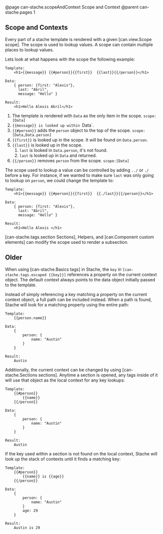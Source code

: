 @page can-stache.scopeAndContext Scope and Context
@parent can-stache.pages 1


## Scope and Contexts

Every part of a stache template is rendered with a 
given [can.view.Scope scope]. The scope is used to lookup 
values. A scope can contain multiple places to lookup values. 

Lets look at what happens with the scope the following example:

```
Template:
	<h1>{{message}} {{#person}}{{first}}  {{last}}{{/person}}</h1>

Data:
	{ person: {first: "Alexis"},
	  last: "Abril",
	  message: "Hello" }

Result:
	<h1>Hello Alexis Abril</h1>
```

1. The template is rendered with `Data` as the only item in the scope. `scope:[Data]`
2. `{{message}} is looked up within `Data`.
3. `{{#person}}` adds the `person` object to the top of the scope. `scope:[Data,Data.person]`
4. `{{first}}` is looked up in the scope.  It will be found on `Data.person`.
5. `{{last}}` is looked up in the scope.  
   1. `last` is looked in `Data.person`, it's not found.
   2. `last` is looked up in `Data` and returned.
6. `{{/person}}` removes `person` from the scope. `scope:[Data]`

The scope used to lookup a value can be controlled by adding `../` or `./` before a 
key. For instance, if we wanted to make sure `last` was only going to lookup on `person`,
we could change the template to:

```
Template:
	<h1>{{message}} {{#person}}{{first}}  {{./last}}{{/person}}</h1>

Data:
	{ person: {first: "Alexis"},
	  last: "Abril",
	  message: "Hello" }

Result:
	<h1>Hello Alexis </h1>
```

[can-stache.tags.section Sections], Helpers, 
and [can.Component custom elements] can modify the scope used to render a subsection.

## Older


When using [can-stache.Basics tags] in Stache, the `key` in `[can-stache.tags.escaped {{key}}]` 
references a property on the current context object. The default context always points to the data 
object initially passed to the template.

Instead of simply referencing a key matching a property on the current context object, a full path can 
be included instead. When a path is found, Stache will look for a matching property using the entire path:

	Template:
		{{person.name}}

	Data:
		{ 
			person: {
				name: "Austin"
			}
		}

	Result:
		Austin

Additionally, the current context can be changed by using [can-stache.Sections sections]. Anytime a section 
is opened, any tags inside of it will use that object as the local context for any key lookups:

	Template:
		{{#person}}
			{{name}}
		{{/person}}

	Data:
		{ 
			person: {
				name: "Austin"
			}
		}

	Result:
		Austin

If the key used within a section is not found on the local context, Stache will look up the 
stack of contexts until it finds a matching key:

	Template:
		{{#person}}
			{{name}} is {{age}}
		{{/person}}

	Data:
		{ 
			person: {
				name: "Austin"
			}
			age: 29
		}

	Result:
		Austin is 29
		
